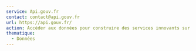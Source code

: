 ```yaml
---
service: Api.gouv.fr
contact: contact@api.gouv.fr
url: https://api.gouv.fr/
action: Accéder aux données pour construire des services innovants sur mon territoire
thematique:
  - Données
---
```

